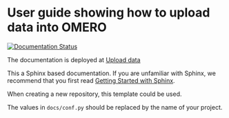 # User guide showing how to upload data into OMERO


[![Documentation Status](https://readthedocs.org/projects/omero-guide-upload/badge/?version=latest)](https://omero-guides.readthedocs.io/en/latest/upload/docs/import.html)


The documentation is deployed at [Upload data](https://omero-guides.readthedocs.io/en/latest/upload/docs/index.html)

This a Sphinx based documentation. 
If you are unfamiliar with Sphinx, we recommend that you first read 
[Getting Started with Sphinx](https://docs.readthedocs.io/en/stable/intro/getting-started-with-sphinx.html).

When creating a new repository, this template could be used.

The values in ``docs/conf.py`` should be replaced by the name of your project.
